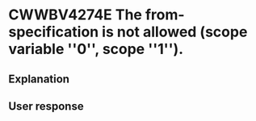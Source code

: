 # CWWBV4274E The from-specification is not allowed (scope variable ''0'', scope ''1'').

## Explanation

## User response